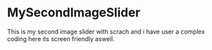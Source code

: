 # MySecondImageSlider
This is my second image slider with scrach and  i have user a complex coding here its screen friendly aswell.
